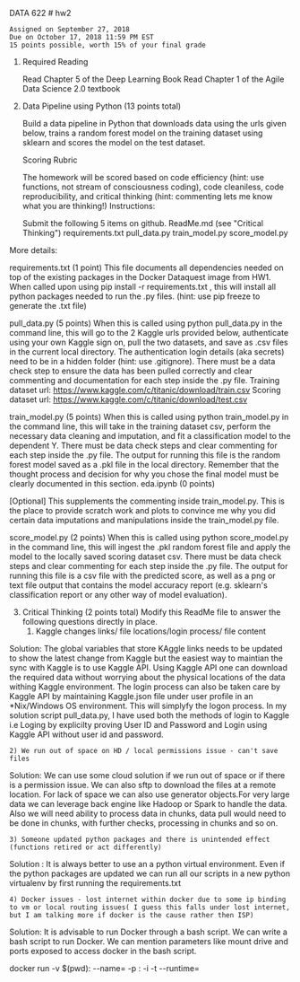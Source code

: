 DATA 622 # hw2

	Assigned on September 27, 2018
	Due on October 17, 2018 11:59 PM EST
	15 points possible, worth 15% of your final grade

1. Required Reading

	Read Chapter 5 of the Deep Learning Book
	Read Chapter 1 of the Agile Data Science 2.0 textbook

2. Data Pipeline using Python (13 points total)

	Build a data pipeline in Python that downloads data using the urls given below, trains a random forest model on the training dataset using sklearn and scores the model on the test dataset.

	Scoring Rubric

	The homework will be scored based on code efficiency (hint: use functions, not stream of consciousness coding), code cleaniless, code reproducibility, and critical thinking (hint: commenting lets me know what you are thinking!)
Instructions:

	Submit the following 5 items on github.
	ReadMe.md (see "Critical Thinking")
	requirements.txt
	pull_data.py
	train_model.py
	score_model.py

More details:

requirements.txt (1 point)
This file documents all dependencies needed on top of the existing packages in the Docker Dataquest image from HW1. When called upon using pip install -r requirements.txt , this will install all python packages needed to run the .py files. (hint: use pip freeze to generate the .txt file)

pull_data.py (5 points)
When this is called using python pull_data.py in the command line, this will go to the 2 Kaggle urls provided below, authenticate using your own Kaggle sign on, pull the two datasets, and save as .csv files in the current local directory. The authentication login details (aka secrets) need to be in a hidden folder (hint: use .gitignore). There must be a data check step to ensure the data has been pulled correctly and clear commenting and documentation for each step inside the .py file.
	Training dataset url: https://www.kaggle.com/c/titanic/download/train.csv
	Scoring dataset url: https://www.kaggle.com/c/titanic/download/test.csv

train_model.py (5 points)
When this is called using python train_model.py in the command line, this will take in the training dataset csv, perform the necessary data cleaning and imputation, and fit a classification model to the dependent Y. There must be data check steps and clear commenting for each step inside the .py file. The output for running this file is the random forest model saved as a .pkl file in the local directory. Remember that the thought process and decision for why you chose the final model must be clearly documented in this section.
eda.ipynb (0 points)

[Optional] This supplements the commenting inside train_model.py. This is the place to provide scratch work and plots to convince me why you did certain data imputations and manipulations inside the train_model.py file.

score_model.py (2 points)
When this is called using python score_model.py in the command line, this will ingest the .pkl random forest file and apply the model to the locally saved scoring dataset csv. There must be data check steps and clear commenting for each step inside the .py file. The output for running this file is a csv file with the predicted score, as well as a png or text file output that contains the model accuracy report (e.g. sklearn's classification report or any other way of model evaluation).

3. Critical Thinking (2 points total)
Modify this ReadMe file to answer the following questions directly in place.
	1) Kaggle changes links/ file locations/login process/ file content
	
Solution:	The global variables that store KAggle links needs to be updated to show the latest change from Kaggle but the easiest way to maintian the sync with Kaggle is to use Kaggle API. Using Kaggle API one can download the required data without worrying about the physical locations of the data withing Kaggle environment. The login process can also be taken care by Kaggle API by maintaining Kaggle.json file under user profile in an *Nix/Windows OS environment. This will simplyfy the logon process. In my solution script pull_data.py, I have used both the methods of login to Kaggle i.e Loging by explicilty proving User ID and Password and Login using Kaggle API without user id and password.
	
	2) We run out of space on HD / local permissions issue - can't save files
	
Solution: We can use some cloud solution if we run out of space or if there is a permission issue. We can also sftp to download the files at a remote location. For lack of space we can also use generator objects.For very large data we can leverage back engine like Hadoop or Spark to handle the data. Also we will need ability to process data in chunks, data pull would need to be done in chunks, with further checks, processing in chunks and so on.

	3) Someone updated python packages and there is unintended effect (functions retired or act differently)
	
Solution : It is always better to use an a python virtual environment. Even if the python packages are updated we can run all our scripts in a new python virtualenv by first running the requirements.txt

	4) Docker issues - lost internet within docker due to some ip binding to vm or local routing issues( I guess this falls under lost internet, but I am talking more if docker is the cause rather then ISP)
	
Solution: It is advisable to run Docker through a bash script. We can write a bash script to run Docker. We can mention parameters like mount drive and ports exposed to access docker in the bash script.

docker run -v $(pwd):<Mount Drive>  --name=<Docker Container>  -p <Host Port>:<Docker Port> -i -t --runtime=<Docker Image>
